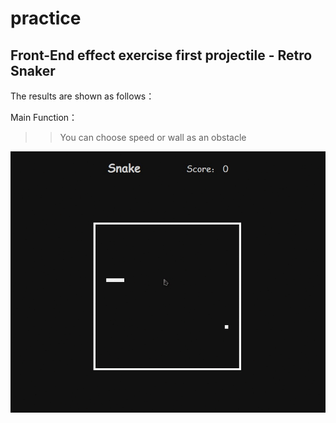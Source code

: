 # practice
## Front-End effect exercise first projectile - Retro Snaker

The results are shown as follows：

Main Function：

>> You can choose speed or wall as an obstacle
    
![result](images/RetroSnaker.gif)
